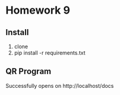 # Homework 9

## Install

1. clone
2. pip install -r requirements.txt

## QR Program

Successfully opens on http://localhost/docs